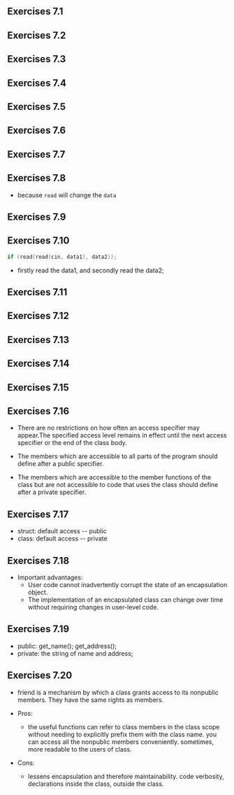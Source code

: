 ## Exercises 7.1
## Exercises 7.2
## Exercises 7.3
## Exercises 7.4
## Exercises 7.5
## Exercises 7.6
## Exercises 7.7
## Exercises 7.8
- because `read` will change the `data`
## Exercises 7.9
## Exercises 7.10
```c++
if (read(read(cin, data1), data2));
```
- firstly read the data1, and secondly read the data2;

## Exercises 7.11
## Exercises 7.12
## Exercises 7.13
## Exercises 7.14
## Exercises 7.15
## Exercises 7.16
- There are no restrictions on how often an access specifier may appear.The specified access level remains in effect until the next access specifier or the end of the class body.

- The members which are accessible to all parts of the program should define after a public specifier.

- The members which are accessible to the member functions of the class but are not accessible to code that uses the class should define after a private specifier.

## Exercises 7.17
- struct: default access -- public
- class: default access -- private

## Exercises 7.18
- Important advantages:
  - User code cannot inadvertently corrupt the state of an encapsulation object.
  - The implementation of an encapsulated class can change over time without requiring changes in user-level code.

## Exercises 7.19
- public: get_name(); get_address();
- private: the string of name and address;

## Exercises 7.20
- friend is a mechanism by which a class grants access to its nonpublic members. They have the same rights as members.

- Pros:
    - the useful functions can refer to class members in the class scope without needing to explicitly prefix them with the class name.
    you can access all the nonpublic members conveniently.
    sometimes, more readable to the users of class.
- Cons: 
    - lessens encapsulation and therefore maintainability.
    code verbosity, declarations inside the class, outside the class.
